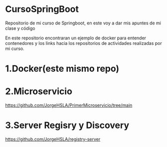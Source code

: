 # CursoSpringBoot
Repositorio de mi curso de Springboot, en este voy a dar mis apuntes de mi clase y código


En este repositorio encontraran  un ejemplo de docker para entender contenedores y los links hacia los repositorios de actividades realizadas por mi curso.

# 1.Docker(este mismo repo)

# 2.Microservicio
https://github.com/JorgeHSLA/PrimerMicroservicio/tree/main

# 3.Server Regisry y Discovery
https://github.com/JorgeHSLA/registry-server
